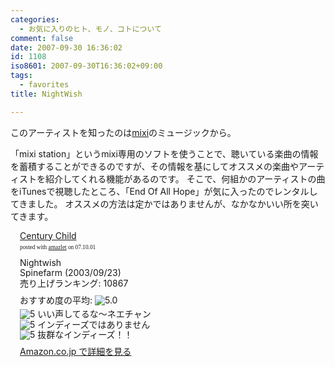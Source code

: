 ```yaml
---
categories:
  - お気に入りのヒト、モノ、コトについて
comment: false
date: 2007-09-30 16:36:02
id: 1108
iso8601: 2007-09-30T16:36:02+09:00
tags:
  - favorites
title: NightWish

---
```


このアーティストを知ったのは<a href="https://mixi.jp/">mixi</a>のミュージックから。

「mixi station」というmixi専用のソフトを使うことで、聴いている楽曲の情報を蓄積することができるのですが、その情報を基にしてオススメの楽曲やアーティストを紹介してくれる機能があるのです。
そこで、何組かのアーティストの曲をiTunesで視聴したところ、「End Of All Hope」が気に入ったのでレンタルしてきました。
オススメの方法は定かではありませんが、なかなかいい所を突いてきます。

<div class="amazlet-box" style="margin-bottom:0px;">
  <div class="amazlet-image" style="float:left;"><a href="http://www.amazon.co.jp/exec/obidos/ASIN/B0000C506H/nqounet-22/ref=nosim/" name="amazletlink" id="amazletlink"></a></div>
  <div class="amazlet-info" style="float:left;margin-left:15px;line-height:120%">
    <div class="amazlet-name" style="margin-bottom:10px;line-height:120%"><a href="http://www.amazon.co.jp/exec/obidos/ASIN/B0000C506H/nqounet-22/ref=nosim/" name="amazletlink" id="amazletlink">Century Child</a>
      <div class="amazlet-powered-date" style="font-size:7pt;margin-top:5px;font-family:verdana;line-height:120%">posted with <a href="http://app.amazlet.com/amazlet/" title="Century Child">amazlet</a> on 07.10.01</div>
    </div>
    <div class="amazlet-detail">Nightwish <br />Spinefarm (2003/09/23)<br />売り上げランキング: 10867<br /></div>
    <div class="amazlet-review" style="margin-top:10px; margin-bottom:10px">
      <div class="amazlet-review-average" style="margin-bottom:5px">おすすめ度の平均: <img src="http://images-jp.amazon.com/images/G/09/x-locale/common/customer-reviews/stars-5-0.gif" alt="5.0" /></div><img src="http://images-jp.amazon.com/images/G/09/x-locale/common/customer-reviews/stars-5-0.gif" alt="5" /> いい声してるな〜ネエチャン<br /><img src="http://images-jp.amazon.com/images/G/09/x-locale/common/customer-reviews/stars-5-0.gif" alt="5" /> インディーズではありません<br /><img src="http://images-jp.amazon.com/images/G/09/x-locale/common/customer-reviews/stars-5-0.gif" alt="5" /> 抜群なインディーズ！！<br />
    </div>
    <div class="amazlet-link" style="margin-top: 5px"><a href="http://www.amazon.co.jp/exec/obidos/ASIN/B0000C506H/nqounet-22/ref=nosim/" name="amazletlink" id="amazletlink">Amazon.co.jp で詳細を見る</a></div>
  </div>
  <div class="amazlet-footer" style="clear: left"></div>
</div>

